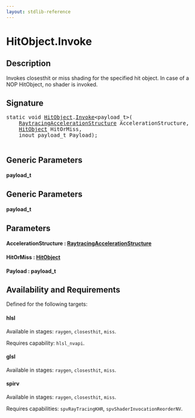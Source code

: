 ```yaml
---
layout: stdlib-reference
---
```


# HitObject\.Invoke

## Description

Invokes closesthit or miss shading for the specified hit object. In case of a NOP HitObject, no
shader is invoked.




## Signature 

<pre>
<span class='code_keyword'>static</span> <span class="code_keyword">void</span> <a href="/stdlib-reference/types/HitObject/index" class="code_type">HitObject</a>.<a href="/stdlib-reference/types/HitObject/Invoke">Invoke</a>&lt;payload_t&gt;(
    <a href="/stdlib-reference/types/RaytracingAccelerationStructure/index" class="code_type">RaytracingAccelerationStructure</a> <span class='code_param'>AccelerationStructure</span>,
    <a href="/stdlib-reference/types/HitObject/index" class="code_type">HitObject</a> <span class='code_param'>HitOrMiss</span>,
    <span class="code_keyword">inout</span> payload_t <span class='code_param'>Payload</span>);

</pre>

## Generic Parameters

#### payload\_t

## Generic Parameters

#### payload\_t

## Parameters

#### AccelerationStructure  : [RaytracingAccelerationStructure](/stdlib-reference/types/RaytracingAccelerationStructure/index)
#### HitOrMiss  : [HitObject](/stdlib-reference/types/HitObject/index)
#### Payload  : payload\_t

## Availability and Requirements

Defined for the following targets:

#### hlsl
Available in stages: `raygen`, `closesthit`, `miss`.

Requires capability: `hlsl_nvapi`.
#### glsl
Available in stages: `raygen`, `closesthit`, `miss`.

#### spirv
Available in stages: `raygen`, `closesthit`, `miss`.

Requires capabilities: `spvRayTracingKHR`, `spvShaderInvocationReorderNV`.


